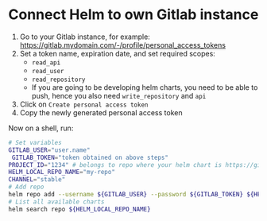 # Connect Helm to own Gitlab instance

1. Go to your Gitlab instance, for example: <https://gitlab.mydomain.com/-/profile/personal_access_tokens>
2. Set a token name, expiration date, and set required scopes:
   - `read_api`
   - `read_user`
   - `read_repository`
   - If you are going to be developing helm charts, you need to be able to push, hence you also need `write_repository` and `api`
3. Click on `Create personal access token`
4. Copy the newly generated personal access token

Now on a shell, run:

```sh
# Set variables
GITLAB_USER="user.name"
 GITLAB_TOKEN="token obtained on above steps"
PROJECT_ID="1234" # belongs to repo where your helm chart is https://gitlab.mydomain.com/group_name/helm-repo-name
HELM_LOCAL_REPO_NAME="my-repo"
CHANNEL="stable"
# Add repo
helm repo add --username ${GITLAB_USER} --password ${GITLAB_TOKEN} ${HELM_LOCAL_REPO_NAME} https://gitlab.mydomain.com/api/v4/projects//packages/helm/$\{CHANNEL\}
# List all available charts
helm search repo ${HELM_LOCAL_REPO_NAME} 
```
